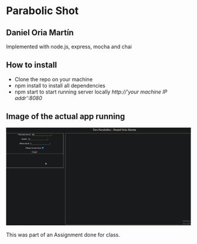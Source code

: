 # Parabolic Shot

## Daniel Oria Martín

Implemented with node.js, express, mocha and chai

## How to install

* Clone the repo on your machine
* npm install to install all dependencies
* npm start to start running server locally *http://'your machine IP addr':8080*

## Image of the actual app running

![demo.](img/demo.gif "demo.")

This was part of an Assignment done for class.